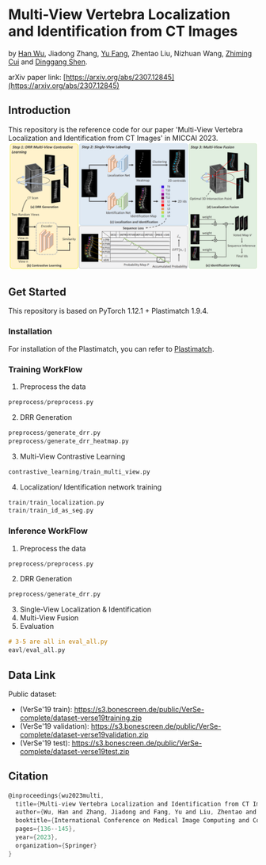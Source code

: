 # Multi-View Vertebra Localization and Identification from CT Images
 by [Han Wu](http://hanwu.website/), Jiadong Zhang, [Yu Fang](https://yuffish.github.io/), Zhentao Liu, Nizhuan Wang, [Zhiming Cui](https://shanghaitech-impact.github.io/) and [Dinggang Shen](http://idea.bme.shanghaitech.edu.cn/home/people/faculty).
 
arXiv paper link: [https://arxiv.org/abs/2307.12845](https://arxiv.org/abs/2307.12845)
## Introduction
This repository is the reference code for our paper 'Multi-View Vertebra Localization and Identification from CT Images' in MICCAI 2023.
 ![Overall Pipeline](./asset/pipeline.png)



## Get Started
This repository is based on PyTorch 1.12.1 + Plastimatch 1.9.4.

### Installation
For installation of the Plastimatch, you can refer to [Plastimatch](https://plastimatch.org/).

### Training WorkFlow
1. Preprocess the data
```c
preprocess/preprocess.py
```
2. DRR Generation
```c
preprocess/generate_drr.py
preprocess/generate_drr_heatmap.py
```
3. Multi-View Contrastive Learning
```c
contrastive_learning/train_multi_view.py
```
4. Localization/ Identification network training
```c
train/train_localization.py
train/train_id_as_seg.py
```

### Inference WorkFlow
1. Preprocess the data
```c
preprocess/preprocess.py
```
2. DRR Generation
```c
preprocess/generate_drr.py
```
3. Single-View Localization & Identification
4. Multi-View Fusion
5. Evaluation
```c
# 3-5 are all in eval_all.py
eavl/eval_all.py
```
## Data Link
Public dataset:
- (VerSe'19 train): https://s3.bonescreen.de/public/VerSe-complete/dataset-verse19training.zip
- (VerSe'19 validation): https://s3.bonescreen.de/public/VerSe-complete/dataset-verse19validation.zip
- (VerSe'19 test): https://s3.bonescreen.de/public/VerSe-complete/dataset-verse19test.zip


## Citation
```c
@inproceedings{wu2023multi,
  title={Multi-view Vertebra Localization and Identification from CT Images},
  author={Wu, Han and Zhang, Jiadong and Fang, Yu and Liu, Zhentao and Wang, Nizhuan and Cui, Zhiming and Shen, Dinggang},
  booktitle={International Conference on Medical Image Computing and Computer-Assisted Intervention},
  pages={136--145},
  year={2023},
  organization={Springer}
}
```
